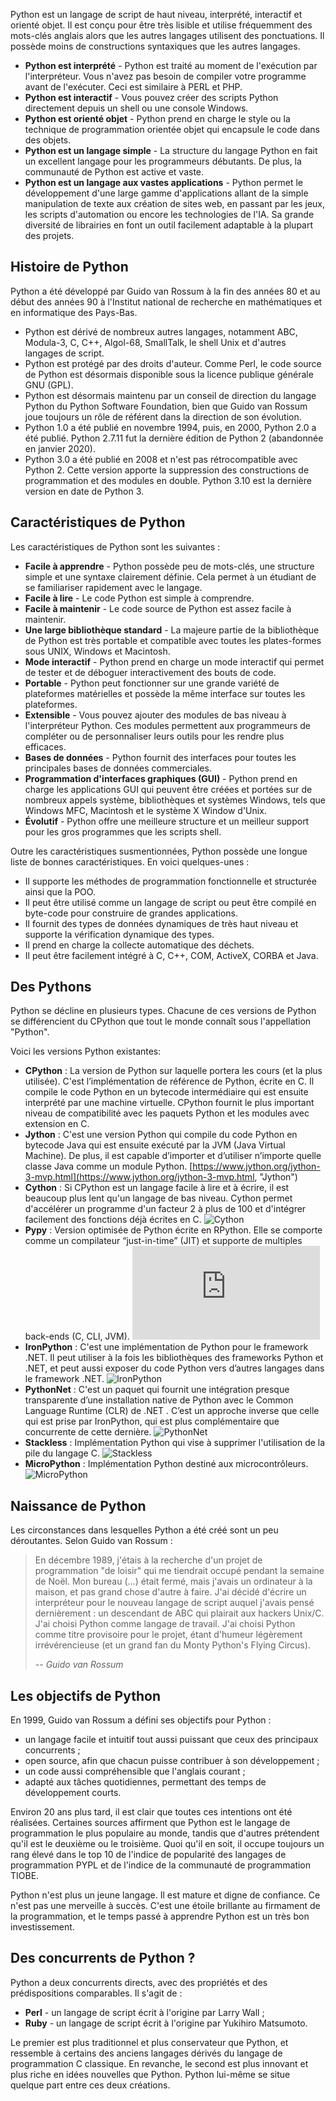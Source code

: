 Python est un langage de script de haut niveau, interprété, interactif et orienté objet. Il est conçu pour être très lisible et utilise fréquemment des mots-clés anglais alors que les autres langages utilisent des ponctuations. Il possède moins de constructions syntaxiques que les autres langages.

- **Python est interprété** - Python est traité au moment de l'exécution par l'interpréteur. Vous n'avez pas besoin de compiler votre programme avant de l'exécuter. Ceci est similaire à PERL et PHP.
- **Python est interactif** - Vous pouvez créer des scripts Python directement depuis un shell ou une console Windows.
- **Python est orienté objet** - Python prend en charge le style ou la technique de programmation orientée objet qui encapsule le code dans des objets.
- **Python est un langage simple** - La structure du langage Python en fait un excellent langage pour les programmeurs débutants. De plus, la communauté de Python est active et vaste.
- **Python est un langage aux vastes applications** - Python permet le développement d'une large gamme d'applications allant de la simple manipulation de texte aux création de sites web, en passant par les jeux, les scripts d'automation ou encore les technologies de l'IA. Sa grande diversité de librairies en font un outil facilement adaptable à la plupart des projets.

## Histoire de Python

Python a été développé par Guido van Rossum à la fin des années 80 et au début des années 90 à l'Institut national de recherche en mathématiques et en informatique des Pays-Bas.

- Python est dérivé de nombreux autres langages, notamment ABC, Modula-3, C, C++, Algol-68, SmallTalk, le shell Unix et d'autres langages de script.
- Python est protégé par des droits d'auteur. Comme Perl, le code source de Python est désormais disponible sous la licence publique générale GNU (GPL).
- Python est désormais maintenu par un conseil de direction du langage Python du Python Software Foundation, bien que Guido van Rossum joue toujours un rôle de référent dans la direction de son évolution.
- Python 1.0 a été publié en novembre 1994, puis, en 2000, Python 2.0 a été publié. Python 2.7.11 fut la dernière édition de Python 2 (abandonnée en janvier 2020).
- Python 3.0 a été publié en 2008 et n'est pas rétrocompatible avec Python 2. Cette version apporte la suppression des constructions de programmation et des modules en double. Python 3.10 est la dernière version en date de Python 3.

## Caractéristiques de Python

Les caractéristiques de Python sont les suivantes :

- **Facile à apprendre** - Python possède peu de mots-clés, une structure simple et une syntaxe clairement définie. Cela permet à un étudiant de se familiariser rapidement avec le langage.
- **Facile à lire** - Le code Python est simple à comprendre.
- **Facile à maintenir** - Le code source de Python est assez facile à maintenir.
- **Une large bibliothèque standard** - La majeure partie de la bibliothèque de Python est très portable et compatible avec toutes les plates-formes sous UNIX, Windows et Macintosh.
- **Mode interactif** - Python prend en charge un mode interactif qui permet de tester et de déboguer interactivement des bouts de code.
- **Portable** - Python peut fonctionner sur une grande variété de plateformes matérielles et possède la même interface sur toutes les plateformes.
- **Extensible** - Vous pouvez ajouter des modules de bas niveau à l'interpréteur Python. Ces modules permettent aux programmeurs de compléter ou de personnaliser leurs outils pour les rendre plus efficaces.
- **Bases de données** - Python fournit des interfaces pour toutes les principales bases de données commerciales.
- **Programmation d'interfaces graphiques (GUI)** - Python prend en charge les applications GUI qui peuvent être créées et portées sur de nombreux appels système, bibliothèques et systèmes Windows, tels que Windows MFC, Macintosh et le système X Window d'Unix.
- **Évolutif** - Python offre une meilleure structure et un meilleur support pour les gros programmes que les scripts shell.

Outre les caractéristiques susmentionnées, Python possède une longue liste de bonnes caractéristiques. En voici quelques-unes :

- Il supporte les méthodes de programmation fonctionnelle et structurée ainsi que la POO.
- Il peut être utilisé comme un langage de script ou peut être compilé en byte-code pour construire de grandes applications.
- Il fournit des types de données dynamiques de très haut niveau et supporte la vérification dynamique des types.
- Il prend en charge la collecte automatique des déchets.
- Il peut être facilement intégré à C, C++, COM, ActiveX, CORBA et Java.

## Des Pythons

Python se décline en plusieurs types. Chacune de ces versions de Python se différencient du CPython que tout le monde connaît sous l'appellation "Python". 

Voici les versions Python existantes:

- **CPython** : La version de Python sur laquelle portera les cours (et la plus utilisée). C'est l’implémentation de référence de Python, écrite en C. Il compile le code Python en un bytecode intermédiaire qui est ensuite interprété par une machine virtuelle. CPython fournit le plus important niveau de compatibilité avec les paquets Python et les modules avec extension en C.
- **Jython** : C'est une version Python qui compile du code Python en bytecode Java qui est ensuite exécuté par la JVM (Java Virtual Machine). De plus, il est capable d’importer et d’utiliser n’importe quelle classe Java comme un module Python. [https://www.jython.org/jython-3-mvp.html](https://www.jython.org/jython-3-mvp.html, "Jython")
- **Cython** :   Si CPython est un langage  facile à lire et à écrire,  il est beaucoup plus lent  qu'un langage de bas niveau.  Cython permet d'accélérer un programme d'un facteur 2 à plus de 100 et d'intégrer facilement des fonctions déjà écrites en C.  ![Cython](https://cython.org/ )
- **Pypy** : Version optimisée de Python écrite en RPython. Elle se comporte comme un compilateur “just-in-time” (JIT) et supporte de multiples back-ends (C, CLI, JVM). ![Pypy](https://www.pypy.org/index.html)
- **IronPython** : C'est une implémentation de Python pour le framework .NET. Il peut utiliser à la fois les bibliothèques des frameworks Python et .NET, et peut aussi exposer du code Python vers d’autres langages dans le framework .NET. ![IronPython](https://ironpython.net/)
- **PythonNet** : C'est un paquet qui fournit une intégration presque transparente d’une installation native de Python avec le Common Language Runtime (CLR) de .NET . C’est un approche inverse que celle qui est prise par IronPython, qui est plus complémentaire que concurrente de cette dernière. ![PythonNet](http://pythonnet.github.io/)
- **Stackless** : Implémentation Python qui vise à supprimer l'utilisation de la pile du langage C. ![Stackless](https://github.com/stackless-dev/stackless/wiki/)
- **MicroPython** : Implémentation Python destiné aux microcontrôleurs. ![MicroPython](https://micropython.fr/)

## Naissance de Python

Les circonstances dans lesquelles Python a été créé sont un peu déroutantes. Selon Guido van Rossum :

> En décembre 1989, j'étais à la recherche d'un projet de programmation "de loisir" qui me tiendrait occupé pendant la semaine de Noël. Mon bureau (...) était fermé, mais j'avais un ordinateur à la maison, et pas grand chose d'autre à faire. J'ai décidé d'écrire un interpréteur pour le nouveau langage de script auquel j'avais pensé dernièrement : un descendant de ABC qui plairait aux hackers Unix/C. J'ai choisi Python comme langage de travail. J'ai choisi Python comme titre provisoire pour le projet, étant d'humeur légèrement irrévérencieuse (et un grand fan du Monty Python's Flying Circus).
> 
> -- <cite>Guido van Rossum</cite>

## Les objectifs de Python

En 1999, Guido van Rossum a défini ses objectifs pour Python :

- un langage facile et intuitif tout aussi puissant que ceux des principaux concurrents ;
- open source, afin que chacun puisse contribuer à son développement ;
- un code aussi compréhensible que l'anglais courant ;
- adapté aux tâches quotidiennes, permettant des temps de développement courts.

Environ 20 ans plus tard, il est clair que toutes ces intentions ont été réalisées. Certaines sources affirment que Python est le langage de programmation le plus populaire au monde, tandis que d'autres prétendent qu'il est le deuxième ou le troisième.
Quoi qu'il en soit, il occupe toujours un rang élevé dans le top 10 de l'indice de popularité des langages de programmation PYPL et de l'indice de la communauté de programmation TIOBE.

Python n'est plus un jeune langage. Il est mature et digne de confiance. Ce n'est pas une merveille à succès. C'est une étoile brillante au firmament de la programmation, et le temps passé à apprendre Python est un très bon investissement.

## Des concurrents de Python ?

Python a deux concurrents directs, avec des propriétés et des prédispositions comparables. Il s'agit de :

- **Perl** - un langage de script écrit à l'origine par Larry Wall ;
- **Ruby** - un langage de script écrit à l'origine par Yukihiro Matsumoto.

Le premier est plus traditionnel et plus conservateur que Python, et ressemble à certains des anciens langages dérivés du langage de programmation C classique. En revanche, le second est plus innovant et plus riche en idées nouvelles que Python. Python lui-même se situe quelque part entre ces deux créations.
